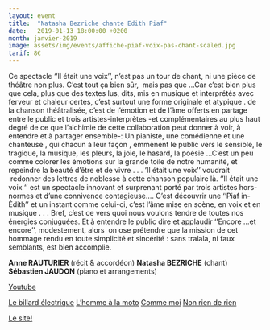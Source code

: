```yaml
---
layout: event
title:  "Natasha Bezriche chante Edith Piaf"
date:   2019-01-13 18:00:00 +0200
month: janvier-2019
image: assets/img/events/affiche-piaf-voix-pas-chant-scaled.jpg
tarif: 8€
---
```


Ce spectacle ‘’Il était une voix’’, n’est pas un tour de chant, ni une pièce de théâtre non plus. C’est tout ça bien sûr,  mais pas que …Car c’est bien plus que cela, plus que des textes lus, dits, mis en musique et interprétés avec ferveur et chaleur certes, c’est surtout une forme originale et atypique . de la chanson théâtralisée, c’est de l’émotion et de l’âme offerts en partage entre le public et trois artistes-interprètes -et complémentaires au plus haut degré de ce que l’alchimie de cette collaboration peut donner à voir, à entendre et à partager ensemble-: Un pianiste, une comédienne et une chanteuse , qui chacun à leur façon , emmènent le public vers le sensible, le tragique, la musique, les pleurs, la joie, le hasard, la poésie …C’est un peu comme colorer les émotions sur la grande toile de notre humanité, et repeindre la beauté d’être et de vivre . . . ’Il était une voix’’ voudrait  redonner des lettres de noblesse à cette chanson populaire là. ‘’Il était une voix ‘’ est un spectacle innovant et surprenant porté par trois artistes hors-normes et d’une connivence contagieuse.… C’est découvrir une ‘’Piaf in-Édith’’ et un instant comme celui-ci, c’est l’âme mise en scène, en voix et en musique . . . Bref, c’est ce vers quoi nous voulons tendre de toutes nos énergies conjuguées. Et à entendre le public dire et applaudir ‘’Encore …et encore’’, modestement, alors  on ose prétendre que la mission de cet hommage rendu en toute simplicité et sincérité : sans tralala, ni faux semblants, est bien accomplie. 

**Anne RAUTURIER** (récit & accordéon)
**Natasha BEZRICHE** (chant) 
**Sébastien JAUDON** (piano et arrangements)

[Youtube](https://www.youtube.com/watch?v=UtHbk5wB-Ts&w=729&h=410)

[Le billard électrique](https://www.facebook.com/natasha.bezriche/videos/10214838269744630/)
[L’homme à la moto](https://www.facebook.com/natasha.bezriche/videos/10214838272304694/)
[Comme moi](https://www.facebook.com/natasha.bezriche/videos/10214838221263418/)
[Non rien de rien](https://www.facebook.com/francois.berengier.1/videos/1160639097360871/)

[Le site!](http://www.natasha-bezriche.fr)
